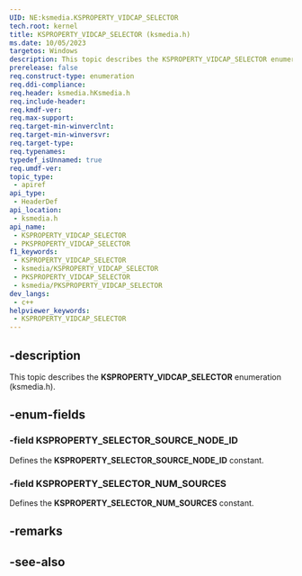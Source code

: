 ```yaml
---
UID: NE:ksmedia.KSPROPERTY_VIDCAP_SELECTOR
tech.root: kernel
title: KSPROPERTY_VIDCAP_SELECTOR (ksmedia.h)
ms.date: 10/05/2023
targetos: Windows
description: This topic describes the KSPROPERTY_VIDCAP_SELECTOR enumeration (ksmedia.h).
prerelease: false
req.construct-type: enumeration
req.ddi-compliance: 
req.header: ksmedia.hKsmedia.h
req.include-header: 
req.kmdf-ver: 
req.max-support: 
req.target-min-winverclnt: 
req.target-min-winversvr: 
req.target-type: 
req.typenames: 
typedef_isUnnamed: true
req.umdf-ver: 
topic_type:
 - apiref
api_type:
 - HeaderDef
api_location:
 - ksmedia.h
api_name:
 - KSPROPERTY_VIDCAP_SELECTOR
 - PKSPROPERTY_VIDCAP_SELECTOR
f1_keywords:
 - KSPROPERTY_VIDCAP_SELECTOR
 - ksmedia/KSPROPERTY_VIDCAP_SELECTOR
 - PKSPROPERTY_VIDCAP_SELECTOR
 - ksmedia/PKSPROPERTY_VIDCAP_SELECTOR
dev_langs:
 - c++
helpviewer_keywords:
 - KSPROPERTY_VIDCAP_SELECTOR
---
```


## -description

This topic describes the **KSPROPERTY_VIDCAP_SELECTOR** enumeration (ksmedia.h).

## -enum-fields

### -field KSPROPERTY_SELECTOR_SOURCE_NODE_ID

Defines the **KSPROPERTY_SELECTOR_SOURCE_NODE_ID** constant.

### -field KSPROPERTY_SELECTOR_NUM_SOURCES

Defines the **KSPROPERTY_SELECTOR_NUM_SOURCES** constant.

## -remarks

## -see-also
